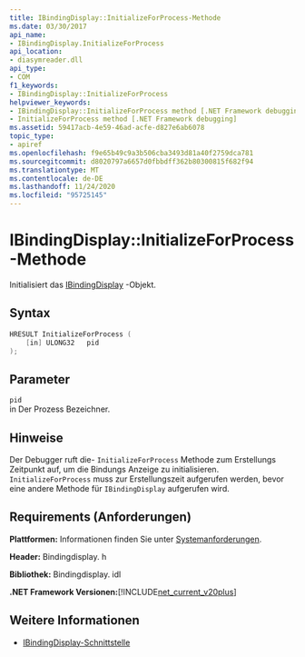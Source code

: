 ```yaml
---
title: IBindingDisplay::InitializeForProcess-Methode
ms.date: 03/30/2017
api_name:
- IBindingDisplay.InitializeForProcess
api_location:
- diasymreader.dll
api_type:
- COM
f1_keywords:
- IBindingDisplay::InitializeForProcess
helpviewer_keywords:
- IBindingDisplay::InitializeForProcess method [.NET Framework debugging]
- InitializeForProcess method [.NET Framework debugging]
ms.assetid: 59417acb-4e59-46ad-acfe-d827e6ab6078
topic_type:
- apiref
ms.openlocfilehash: f9e65b49c9a3b506cba3493d81a40f2759dca781
ms.sourcegitcommit: d8020797a6657d0fbbdff362b80300815f682f94
ms.translationtype: MT
ms.contentlocale: de-DE
ms.lasthandoff: 11/24/2020
ms.locfileid: "95725145"
---
```

# <a name="ibindingdisplayinitializeforprocess-method"></a>IBindingDisplay::InitializeForProcess-Methode

Initialisiert das [IBindingDisplay](ibindingdisplay-interface.md) -Objekt.  
  
## <a name="syntax"></a>Syntax  
  
```cpp  
HRESULT InitializeForProcess (  
    [in] ULONG32   pid  
);  
```  
  
## <a name="parameters"></a>Parameter  

 `pid`  
 in Der Prozess Bezeichner.  
  
## <a name="remarks"></a>Hinweise  

 Der Debugger ruft die- `InitializeForProcess` Methode zum Erstellungs Zeitpunkt auf, um die Bindungs Anzeige zu initialisieren. `InitializeForProcess` muss zur Erstellungszeit aufgerufen werden, bevor eine andere Methode für `IBindingDisplay` aufgerufen wird.  
  
## <a name="requirements"></a>Requirements (Anforderungen)  

 **Plattformen:** Informationen finden Sie unter [Systemanforderungen](../../get-started/system-requirements.md).  
  
 **Header:** Bindingdisplay. h  
  
 **Bibliothek:** Bindingdisplay. idl  
  
 **.NET Framework Versionen:**[!INCLUDE[net_current_v20plus](../../../../includes/net-current-v20plus-md.md)]  
  
## <a name="see-also"></a>Weitere Informationen

- [IBindingDisplay-Schnittstelle](ibindingdisplay-interface.md)
